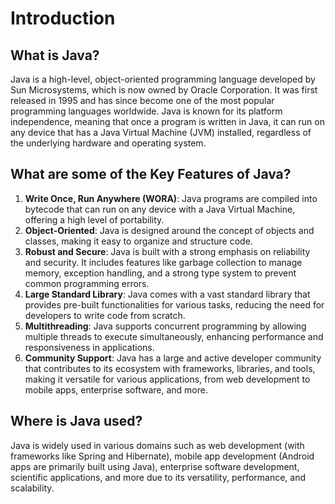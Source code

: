 # Introduction

## What is Java?

Java is a high-level, object-oriented programming language developed by Sun Microsystems, which is now owned by Oracle Corporation. It was first released in 1995 and has since become one of the most popular programming languages worldwide. Java is known for its platform independence, meaning that once a program is written in Java, it can run on any device that has a Java Virtual Machine (JVM) installed, regardless of the underlying hardware and operating system.

## What are some of the Key Features of Java?

1. **Write Once, Run Anywhere (WORA)**: Java programs are compiled into bytecode that can run on any device with a Java Virtual Machine, offering a high level of portability.
2. **Object-Oriented**: Java is designed around the concept of objects and classes, making it easy to organize and structure code.
3. **Robust and Secure**: Java is built with a strong emphasis on reliability and security. It includes features like garbage collection to manage memory, exception handling, and a strong type system to prevent common programming errors.
4. **Large Standard Library**: Java comes with a vast standard library that provides pre-built functionalities for various tasks, reducing the need for developers to write code from scratch.
5. **Multithreading**: Java supports concurrent programming by allowing multiple threads to execute simultaneously, enhancing performance and responsiveness in applications.
6. **Community Support**: Java has a large and active developer community that contributes to its ecosystem with frameworks, libraries, and tools, making it versatile for various applications, from web development to mobile apps, enterprise software, and more.

## Where is Java used?

Java is widely used in various domains such as web development (with frameworks like Spring and Hibernate), mobile app development (Android apps are primarily built using Java), enterprise software development, scientific applications, and more due to its versatility, performance, and scalability.
